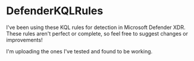 # DefenderKQLRules


I've been using these KQL rules for detection in Microsoft Defender XDR.
These rules aren't perfect or complete, so feel free to suggest changes or improvements!

I'm uploading the ones I've tested and found to be working.
